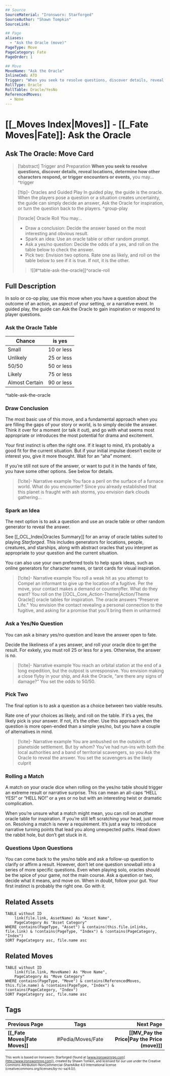 ```yaml
---
## Source
SourceMaterial: "Ironsworn: Starforged"
SourceAuthor: "Shawn Tompkin"
SourceLink: 

## Page
aliases:
  - "Ask the Oracle (move)"
PageType: Move
PageCategory: Fate
PageOrder: 1

## Move
MoveName: "Ask the Oracle"
InlineCmd: ATO
Trigger: "When you seek to resolve questions, discover details, reveal locations, determine how other characters respond, or trigger encounters or events"
RollType: Oracle
RollTable: Oracle/YesNo
ReferencedMoves: 
  - None
---
```

# [[_Moves Index|Moves]] - [[_Fate Moves|Fate]]: Ask the Oracle
## Ask The Oracle: Move Card
>[!abstract]  Trigger and Preparation
>**When you seek to resolve questions, discover details, reveal locations, determine how other characters respond, or trigger encounters or events,** you may... ^trigger

> [!tip]- Oracles and Guided Play
> In guided play, the guide is the oracle. When the players pose a question or a situation creates uncertainty, the guide can simply decide an answer, Ask the Oracle for inspiration, or turn the question back to the players. ^group-play

> [!oracle] Oracle Roll
>  You may… 
>- Draw a conclusion: Decide the answer based on the most interesting and obvious result. 
>- Spark an idea: Use an oracle table or other random prompt. 
>- Ask a yes/no question: Decide the odds of a yes, and roll on the table below to check the answer.
>- Pick two: Envision two options. Rate one as likely, and roll on the table below to see if it is true. If not, it is the other.
> > ![[#^table-ask-the-oracle]]^oracle-roll

## Full Description
In solo or co-op play, use this move when you have a question about the outcome of an action, an aspect of your setting, or a narrative event. In guided play, the guide can Ask the Oracle to gain inspiration or respond to player questions. 

### Ask the Oracle Table
| Chance | is yes |
| --- | --- |
| Small | 10 or less |
| Unlikely | 25 or less |
| 50/50 | 50 or less |
| Likely | 75 or less |
| Almost Certain | 90 or less |
^table-ask-the-oracle

### Draw Conclusion
The most basic use of this move, and a fundamental approach when you are filling the gaps of your story or world, is to simply decide the answer. Think it over for a moment (or talk it out), and go with what seems most appropriate or introduces the most potential for drama and excitement.  

Your first instinct is often the right one. If it leapt to mind, it’s probably a good fit for the current situation. But if your initial impulse doesn’t excite or interest you, give it more thought. Wait for an “aha” moment. 

If you’re still not sure of the answer, or want to put it in the hands of fate, you have some other options. See below for details.

> [!cite]- Narrative example
> You face a peril on the surface of a furnace world. What do you encounter? Since you already established that this planet is fraught with ash storms, you envision dark clouds gathering…

### Spark an Idea
The next option is to ask a question and use an oracle table or other random generator to reveal the answer.

See [[_OCL_Index|Oracles Summary]] for an array of oracle tables suited to playing _Starforged_. This includes generators for locations, people, creatures, and starships, along with abstract oracles that you interpret as appropriate to your question and the current situation. 

You can also use your own preferred tools to help spark ideas, such as online generators for character names, or tarot cards for visual inspiration.

> [!cite]- Narrative example
> You roll a weak hit as you attempt to Compel an informant to give up the location of a fugitive. Per the move, your contact makes a demand or counteroffer. What do they want? You roll on the [[OCL_Core_Action-Theme|Action/Theme Oracle]] oracle tables for inspiration. The oracle answers “Preserve Life.” You envision the contact revealing a personal connection to the fugitive, and asking for a promise that you’ll bring them in unharmed 

### Ask a Yes/No Question
You can ask a binary yes/no question and leave the answer open to fate. 

Decide the likeliness of a yes answer, and roll your oracle dice to get the result. For ex[](OCL_Core.md#Action%20and%20Theme)kely, you must roll 25 or less for a yes. Otherwise, the answer is no. 

> [!cite]- Narrative example
> You reach an orbital station at the end of a long expedition, but the outpost is unresponsive. You envision making a close flyby in your ship, and Ask the Oracle, “are there any signs of damage?” You set the odds to 50/50. 

### Pick Two
The final option is to ask a question as a choice between two viable results. 

Rate one of your choices as likely, and roll on the table. If it’s a yes, the likely pick is your answer. If not, it’s the other. Use this approach when the question is more open-ended than a simple yes/no, but you have a couple of alternatives in mind. 

> [!cite]- Narrative example
> You are ambushed on the outskirts of planetside settlement. But by whom? You’ve had run-ins with both the local authorities and a band of territorial scavengers, so you Ask the Oracle to reveal the answer. You set the scavengers as the likely culprit

### Rolling a Match
A match on your oracle dice when rolling on the yes/no table should trigger an extreme result or narrative surprise. This can mean an all-caps “HELL YES!” or “HELL NO!” or a yes or no but with an interesting twist or dramatic complication.

When you’re unsure what a match might mean, you can roll on another oracle table for inspiration. If you’re still left scratching your head, just move on. Resolving a match is never a requirement. It’s just a way to introduce narrative turning points that lead you along unexpected paths. Head down the rabbit hole, but don’t get stuck in it. 

### Questions Upon Questions
You can come back to the yes/no table and ask a follow-up question to clarify or affirm a result. However, don’t let one question snowball into a series of more specific questions. Even when playing solo, oracles should be the spice of your game, not the main course. Ask a question or two, decide what it means, and move on. When in doubt, follow your gut. Your first instinct is probably the right one. Go with it. 

## Related Assets
```dataview
TABLE without ID
	link(file.link, AssetName) As "Asset Name",
	PageCategory As "Asset Category"
WHERE contains(PageType, "Asset") & contains(this.file.inlinks, file.link) & !contains(PageType, "Index") & !contains(PageCategory, "Index")
SORT PageCategory asc, file.name asc
```

## Related Moves
```dataview
TABLE without ID
	link(file.link, MoveName) As "Move Name",
	PageCategory As "Move Category"
WHERE contains(PageType, "Move") & contains(ReferencedMoves, this.file.name) & !contains(PageType, "Index") & !contains(PageCategory, "Index")
SORT PageCategory asc, file.name asc
```

## Tags
| Previous Page | Tags | Next Page |
|:--- |:---:| ---:|
| **[[_Fate Moves\|Fate Moves]]** | #Pedia/Moves/Fate | **[[MV_Pay the Price\|Pay the Price (move)]]** |

<font size=-2>This work is based on Ironsworn: Starforged (found at [www.ironswornrpg.com](http://www.ironswornrpg.com)), created by Shawn Tomkin, and licensed for our use under the Creative Commons Attribution-NonCommercial-ShareAlike 4.0 International license  (creativecommons.org/licenses/by-nc-sa/4.0/).</font>